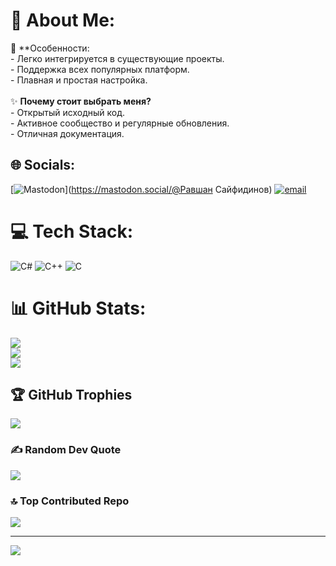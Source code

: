 # 💫 About Me:
🔧 **Особенности:<br>- Легко интегрируется в существующие проекты.<br>- Поддержка всех популярных платформ.<br>- Плавная и простая настройка.<br><br>✨ **Почему стоит выбрать меня?**<br>- Открытый исходный код.<br>- Активное сообщество и регулярные обновления.<br>- Отличная документация.


## 🌐 Socials:
[![Mastodon](https://img.shields.io/badge/-MASTODON-%232B90D9?logo=mastodon&logoColor=white)](https://mastodon.social/@Равшан Сайфидинов) [![email](https://img.shields.io/badge/Email-D14836?logo=gmail&logoColor=white)](mailto:ravwan321@gmail.com) 

# 💻 Tech Stack:
![C#](https://img.shields.io/badge/c%23-%23239120.svg?style=for-the-badge&logo=csharp&logoColor=white) ![C++](https://img.shields.io/badge/c++-%2300599C.svg?style=for-the-badge&logo=c%2B%2B&logoColor=white) ![C](https://img.shields.io/badge/c-%2300599C.svg?style=for-the-badge&logo=c&logoColor=white)
# 📊 GitHub Stats:
![](https://github-readme-stats.vercel.app/api?username=Ravwan52&theme=dark&hide_border=false&include_all_commits=false&count_private=false)<br/>
![](https://nirzak-streak-stats.vercel.app/?user=Ravwan52&theme=dark&hide_border=false)<br/>
![](https://github-readme-stats.vercel.app/api/top-langs/?username=Ravwan52&theme=dark&hide_border=false&include_all_commits=false&count_private=false&layout=compact)

## 🏆 GitHub Trophies
![](https://github-profile-trophy.vercel.app/?username=Ravwan52&theme=radical&no-frame=false&no-bg=true&margin-w=4)

### ✍️ Random Dev Quote
![](https://quotes-github-readme.vercel.app/api?type=horizontal&theme=radical)

### 🔝 Top Contributed Repo
![](https://github-contributor-stats.vercel.app/api?username=Ravwan52&limit=5&theme=dark&combine_all_yearly_contributions=true)

---
[![](https://visitcount.itsvg.in/api?id=Ravwan52&icon=0&color=0)](https://visitcount.itsvg.in)

<!-- Proudly created with GPRM ( https://gprm.itsvg.in ) -->
